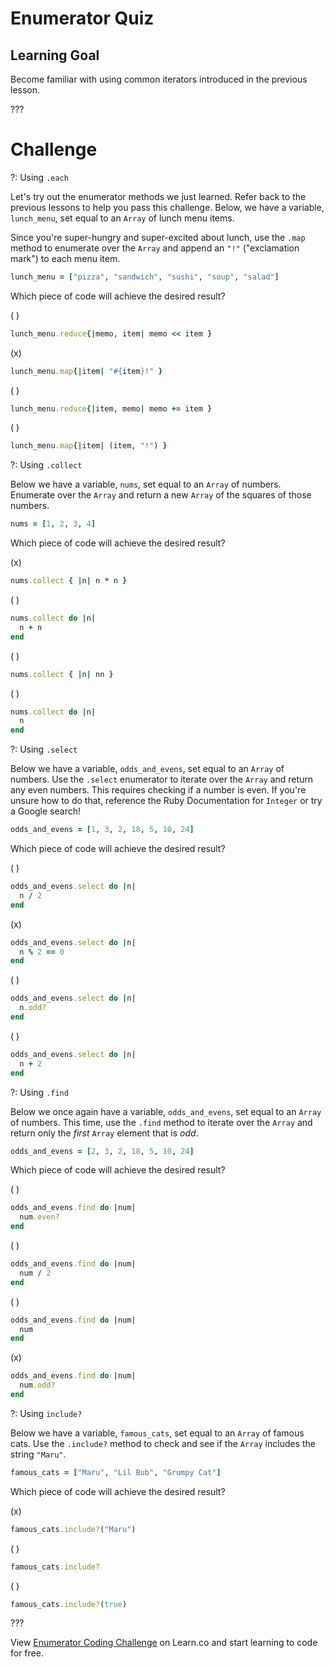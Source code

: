 # Enumerator Quiz

## Learning Goal

Become familiar with using common iterators introduced in the previous lesson.

???

# Challenge

?: Using `.each`

Let's try out the enumerator methods we just learned. Refer back to the
previous lessons to help you pass this challenge. Below, we have a variable,
`lunch_menu`, set equal to an `Array` of lunch menu items.

Since you're super-hungry and super-excited about lunch, use the `.map` method
to enumerate over the `Array` and append an `"!"` ("exclamation mark") to each
menu item.


``` ruby
lunch_menu = ["pizza", "sandwich", "sushi", "soup", "salad"]
```

Which piece of code will achieve the desired result?

( )
``` ruby
lunch_menu.reduce{|memo, item| memo << item }
```
(x)
``` ruby
lunch_menu.map{|item| "#{item}!" }
```
( )
``` ruby
lunch_menu.reduce{|item, memo| memo += item }
```
( )
``` ruby
lunch_menu.map{|item| (item, "!") }
```

?: Using `.collect`

Below we have a variable, `nums`, set equal to an `Array` of numbers. Enumerate
over the `Array` and return a new `Array` of the squares of those numbers.


``` ruby
nums = [1, 2, 3, 4]
```

Which piece of code will achieve the desired result?


(x)
``` ruby
nums.collect { |n| n * n }
```
( )
``` ruby
nums.collect do |n|
  n + n
end
```
( )
``` ruby
nums.collect { |n| nn }
```
( )
``` ruby
nums.collect do |n|
  n
end
```

?: Using `.select`

Below we have a variable, `odds_and_evens`, set equal to an `Array` of numbers.
Use the `.select` enumerator to iterate over the `Array` and return any even
numbers. This requires checking if a number is even. If you're unsure how to do
that, reference the Ruby Documentation for `Integer` or try a Google search!

``` ruby
odds_and_evens = [1, 3, 2, 18, 5, 10, 24]
```

Which piece of code will achieve the desired result?

( )
``` ruby
odds_and_evens.select do |n|
  n / 2
end
```
(x)
``` ruby
odds_and_evens.select do |n|
  n % 2 == 0
end
```
( )
``` ruby
odds_and_evens.select do |n|
  n.odd?
end
```
( )
``` ruby
odds_and_evens.select do |n|
  n + 2
end
```

?: Using `.find`

Below we once again have a variable, `odds_and_evens`, set equal to an `Array` of
numbers. This time, use the `.find` method to iterate over the `Array` and return
only the *first* `Array` element that is *odd*.


``` ruby
odds_and_evens = [2, 3, 2, 18, 5, 10, 24]
```

Which piece of code will achieve the desired result?

( )
``` ruby
odds_and_evens.find do |num|
  num.even?
end
```
( )
``` ruby
odds_and_evens.find do |num|
  num / 2
end
```
( )
``` ruby
odds_and_evens.find do |num|
  num
end
```
(x)
``` ruby
odds_and_evens.find do |num|
  num.odd?
end
```

?: Using `include?`

Below we have a variable, `famous_cats`, set equal to an `Array` of famous
cats. Use the `.include?` method to check and see if the `Array` includes the
string `"Maru"`.


``` ruby
famous_cats = ["Maru", "Lil Bub", "Grumpy Cat"]
```

Which piece of code will achieve the desired result?


(x)
``` ruby
famous_cats.include?("Maru")
```
( )
``` ruby
famous_cats.include?
```
( )
``` ruby
famous_cats.include?(true)
```


???

<p data-visibility='hidden'>View <a href='https://learn.co/lessons/enumerator-coding-challenge' title='Enumerator Coding Challenge'>Enumerator Coding Challenge</a> on Learn.co and start learning to code for free.</p>
